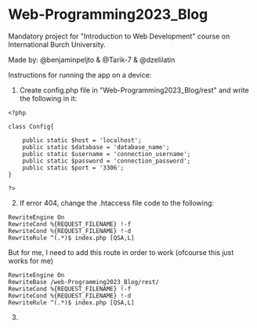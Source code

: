 # Web-Programming2023_Blog
Mandatory project for "Introduction to Web Development" course on International Burch University.

Made by: @benjaminpeljto & @Tarik-7 & @dzelilatin

Instructions for running the app on a device:

1. Create config.php file in "Web-Programming2023_Blog/rest" and write the following in it:
```hack
<?php

class Config{

    public static $host = 'localhost';
    public static $database = 'database_name'; 
    public static $username = 'connection_username';
    public static $password = 'connection_password';
    public static $port = '3306';
}

?>
```
2. If error 404, change the .htaccess file code to the following:
  ```ApacheConf
  RewriteEngine On
  RewriteCond %{REQUEST_FILENAME} !-f
  RewriteCond %{REQUEST_FILENAME} !-d
  RewriteRule ^(.*)$ index.php [QSA,L]
```
But for me, I need to add this route in order to work (ofcourse this just works for me)
  ```ApacheConf
  RewriteEngine On
  RewriteBase /web-Programming2023_Blog/rest/
  RewriteCond %{REQUEST_FILENAME} !-f
  RewriteCond %{REQUEST_FILENAME} !-d
  RewriteRule ^(.*)$ index.php [QSA,L]
```

3. 
